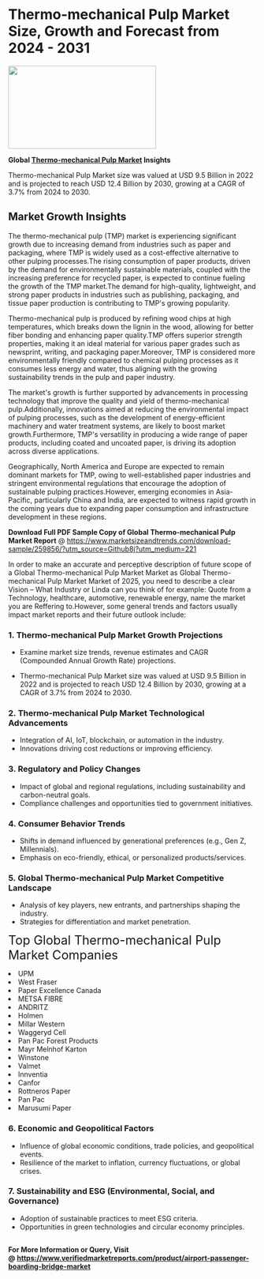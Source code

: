 <H1>Thermo-mechanical Pulp Market Size, Growth and Forecast from 2024 - 2031</H1><img class="aligncenter size-medium wp-image-584254" src="https://thirdeyenews.in/wp-content/uploads/2024/09/Global-Market-Research-300x168.jpeg" alt="" width="300" height="168" /><p><strong>Global&nbsp;<a href="https://www.marketsizeandtrends.com/download-sample/259856/?utm_source=Github8j?utm_medium=221">Thermo-mechanical Pulp Market</a> Insights</strong></p><p>Thermo-mechanical Pulp Market size was valued at USD 9.5 Billion in 2022 and is projected to reach USD 12.4 Billion by 2030, growing at a CAGR of 3.7% from 2024 to 2030.</p><p><h2>Market Growth Insights</h2> <p>The thermo-mechanical pulp (TMP) market is experiencing significant growth due to increasing demand from industries such as paper and packaging, where TMP is widely used as a cost-effective alternative to other pulping processes.The rising consumption of paper products, driven by the demand for environmentally sustainable materials, coupled with the increasing preference for recycled paper, is expected to continue fueling the growth of the TMP market.The demand for high-quality, lightweight, and strong paper products in industries such as publishing, packaging, and tissue paper production is contributing to TMP's growing popularity.</p> <p>Thermo-mechanical pulp is produced by refining wood chips at high temperatures, which breaks down the lignin in the wood, allowing for better fiber bonding and enhancing paper quality.TMP offers superior strength properties, making it an ideal material for various paper grades such as newsprint, writing, and packaging paper.Moreover, TMP is considered more environmentally friendly compared to chemical pulping processes as it consumes less energy and water, thus aligning with the growing sustainability trends in the pulp and paper industry.</p> <p>The market's growth is further supported by advancements in processing technology that improve the quality and yield of thermo-mechanical pulp.Additionally, innovations aimed at reducing the environmental impact of pulping processes, such as the development of energy-efficient machinery and water treatment systems, are likely to boost market growth.Furthermore, TMP's versatility in producing a wide range of paper products, including coated and uncoated paper, is driving its adoption across diverse applications.</p> <p>Geographically, North America and Europe are expected to remain dominant markets for TMP, owing to well-established paper industries and stringent environmental regulations that encourage the adoption of sustainable pulping practices.However, emerging economies in Asia-Pacific, particularly China and India, are expected to witness rapid growth in the coming years due to expanding paper consumption and infrastructure development in these regions.</p> <p><span class=""><strong>Download Full PDF Sample Copy of Global Thermo-mechanical Pulp Market Report</strong> @ <a href="https://www.marketsizeandtrends.com/download-sample/259856/?utm_source=Github8j?utm_medium=221" target="_blank">https://www.marketsizeandtrends.com/download-sample/259856/?utm_source=Github8j?utm_medium=221</a></span></p><p>In order to make an accurate and perceptive description of future scope of a Global&nbsp;Thermo-mechanical Pulp Market Market as Global&nbsp;Thermo-mechanical Pulp Market Market of 2025, you need to describe a clear Vision &ndash; What Industry or Linda can you think of for example: Quote from a Technology, healthcare, automotive, renewable energy, name the market you are Reffering to.However, some general trends and factors usually impact market reports and their future outlook include:</p><h3>1.&nbsp;<strong>Thermo-mechanical Pulp Market Growth Projections</strong></h3><ul><li>Examine market size trends, revenue estimates and CAGR (Compounded Annual Growth Rate) projections.</li><li><p>Thermo-mechanical Pulp Market size was valued at USD 9.5 Billion in 2022 and is projected to reach USD 12.4 Billion by 2030, growing at a CAGR of 3.7% from 2024 to 2030.</p></li></ul><h3>2.&nbsp;<strong>Thermo-mechanical Pulp Market Technological Advancements</strong></h3><ul><li>Integration of AI, IoT, blockchain, or automation in the industry.</li><li>Innovations driving cost reductions or improving efficiency.</li></ul><h3>3.&nbsp;<strong>Regulatory and Policy Changes</strong></h3><ul><li>Impact of global and regional regulations, including sustainability and carbon-neutral goals.</li><li>Compliance challenges and opportunities tied to government initiatives.</li></ul><h3>4.&nbsp;<strong>Consumer Behavior Trends</strong></h3><ul><li>Shifts in demand influenced by generational preferences (e.g., Gen Z, Millennials).</li><li>Emphasis on eco-friendly, ethical, or personalized products/services.</li></ul><h3>5.&nbsp;<strong>Global Thermo-mechanical Pulp Market Competitive Landscape</strong></h3><ul><li>Analysis of key players, new entrants, and partnerships shaping the industry.</li><li>Strategies for differentiation and market penetration.</li></ul><p data-pm-slice="1 1 []"><span style="color: inherit; font-family: inherit; font-size: 25px;">Top Global Thermo-mechanical Pulp Market Companies</span></p><div class="" data-test-id=""><p><li>UPM</li><li> West Fraser</li><li> Paper Excellence Canada</li><li> METSA FIBRE</li><li> ANDRITZ</li><li> Holmen</li><li> Millar Western</li><li> Waggeryd Cell</li><li> Pan Pac Forest Products</li><li> Mayr Melnhof Karton</li><li> Winstone</li><li> Valmet</li><li> Innventia</li><li> Canfor</li><li> Rottneros Paper</li><li> Pan Pac</li><li> Marusumi Paper</li></p></div><h3>6.&nbsp;<strong>Economic and Geopolitical Factors</strong></h3><ul><li>Influence of global economic conditions, trade policies, and geopolitical events.</li><li>Resilience of the market to inflation, currency fluctuations, or global crises.</li></ul><h3>7.&nbsp;<strong>Sustainability and ESG (Environmental, Social, and Governance)</strong></h3><ul><li>Adoption of sustainable practices to meet ESG criteria.</li><li>Opportunities in green technologies and circular economy principles.</li></ul><h2><strong style="font-size: 14px;">For More Information or Query, Visit @&nbsp;</strong><a style="background-color: #ffffff; font-size: 14px;" href="https://www.marketsizeandtrends.com/report/thermo-mechanical-pulp-market/" target="_blank">https://www.verifiedmarketreports.com/product/airport-passenger-boarding-bridge-market</a></h2>